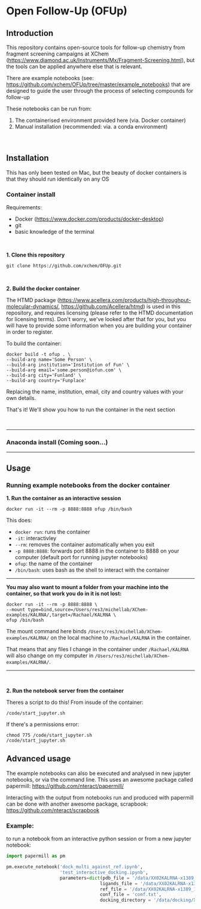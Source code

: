 # Open Follow-Up (OFUp)

## Introduction

This repository contains open-source tools for follow-up chemistry from fragment screening campaigns at XChem (https://www.diamond.ac.uk/Instruments/Mx/Fragment-Screening.html), but the tools can be applied anywhere else that is relevant.

There are example notebooks (see: https://github.com/xchem/OFUp/tree/master/example_notebooks) that are designed to guide the user through the process of selecting compounds for follow-up

These notebooks can be run from:
1. The containerised environment provided here (via. Docker container)
2. Manual installation (recommended: via. a conda environment)  
<br/><br/>

## Installation

This has only been  tested on Mac, but the beauty of docker containers is that they should run identically on any OS  


### Container install

Requirements: 
- Docker (https://www.docker.com/products/docker-desktop)
- git
- basic knowledge of the terminal  
<br/>

**1. Clone this repository**

```
git clone https://github.com/xchem/OFUp.git
```  
<br/>

**2. Build the docker container**

The HTMD package (https://www.acellera.com/products/high-throughput-molecular-dynamics/, https://github.com/Acellera/htmd) is used in this repository, and requires licensing (please refer to the HTMD documentation for licensing terms). Don't worry, we've looked after that for you, but you will have to provide some information when you are building your container in order to register.  


To build the container:
```
docker build -t ofup . \
--build-arg name='Some Person' \
--build-arg institution='Institution of Fun' \
--build-arg email='some.person@iofun.com' \
--build-arg city='Funland' \
--build-arg country='Funplace'
```

Replacing the name, institution, email, city and country values with your own details.   


That's it! We'll show you how to run the container in the next section 

<br/>

---
### Anaconda install (Coming soon...)
---

## Usage

### Running example notebooks from the docker container
**1. Run the container as an interactive session**

```
docker run -it --rm -p 8888:8888 ofup /bin/bash
```

This does:
- ```docker run```: runs the container
- ```-it```: interactivley
- ```--rm```: removes the container automatically when you exit
- ```-p 8888:8888```: forwards port 8888 in the container to 8888 on your computer (default port for running jupyter notebooks)
- ```ofup```: the name of the container
- ```/bin/bash```: uses bash as the shell to interact with the container  

---
  
**You may also want to mount a folder from your machine into the container, so that work you do in it is not lost:**

```
docker run -it --rm -p 8888:8888 \
--mount type=bind,source=/Users/res3/michellab/XChem-examples/KALRNA/,target=/Rachael/KALRNA \
ofup /bin/bash
```

The mount command here binds ```/Users/res3/michellab/XChem-examples/KALRNA/``` on the local machine to ```/Rachael/KALRNA``` in the container. 

That means that any files I change in the container under ```/Rachael/KALRNA``` will also change on my computer in ```/Users/res3/michellab/XChem-examples/KALRNA/```.

---

<br/>

**2. Run the notebook server from the container**

Theres a script to do this! From insude of the container:

```
/code/start_jupyter.sh
```

If there's a permissions error:

```
chmod 775 /code/start_jupyter.sh
/code/start_jupyter.sh
```

## Advanced usage

The example notebooks can also be executed and analysed in new jupyter notebooks, or via the command line. This uses an awesome package called papermill: https://github.com/nteract/papermill/

Interacting with the output from notebooks run and produced with papermill can be done with another awesome package, scrapbook: https://github.com/nteract/scrapbook


### Example:

to run a notebook from an interactive python session or from a new jupyter notebook:

```python
import papermill as pm

pm.execute_notebook('dock_multi_against_ref.ipynb', 
                    'test_interactive_docking.ipynb',
                    parameters=dict(pdb_file = '/data/XX02KALRNA-x1389_1/XX02KALRNA-x1389_1.pdb',
                                   ligands_file = '/data/XX02KALRNA-x1389_1/250_surprise_sucos.sdf',
                                   ref_file = '/data/XX02KALRNA-x1389_1/XX02KALRNA-x1389_1.sdf',
                                   conf_file = 'conf.txt',
                                   docking_directory = '/data/docking/XX02KALRNA-x1389_1/surprise_set'))
```



